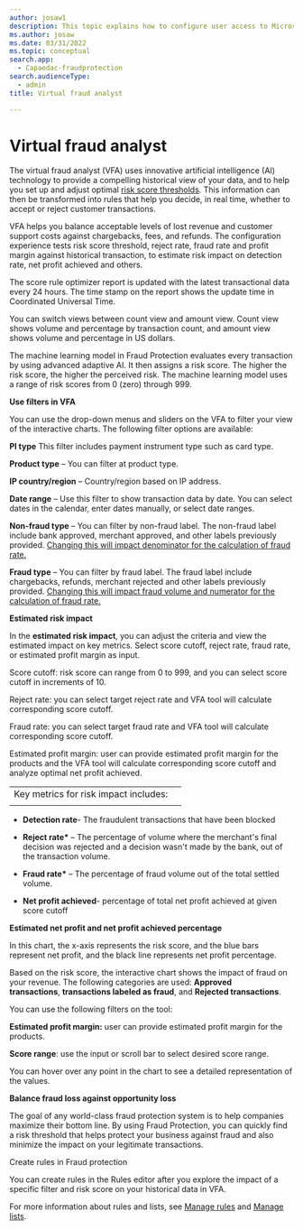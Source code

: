 ```yaml
---
author: josaw1
description: This topic explains how to configure user access to Microsoft Dynamics 365 Fraud Protection.
ms.author: josaw
ms.date: 03/31/2022
ms.topic: conceptual
search.app: 
  - Capaedac-fraudprotection
search.audienceType:
  - admin
title: Virtual fraud analyst

---
```


# Virtual fraud analyst

The virtual fraud analyst (VFA) uses innovative artificial intelligence (AI) technology to provide a compelling historical view of your data, and to help you set up and adjust optimal [<u>risk score thresholds</u>](https://docs.microsoft.com/en-gb/dynamics365/fraud-protection/scorecard). This information can then be transformed into rules that help you decide, in real time, whether to accept or reject customer transactions.

VFA helps you balance acceptable levels of lost revenue and customer support costs against chargebacks, fees, and refunds. The configuration experience tests risk score threshold, reject rate, fraud rate and profit margin against historical transaction, to estimate risk impact on detection rate, net profit achieved and others.

The score rule optimizer report is updated with the latest transactional data every 24 hours. The time stamp on the report shows the update time in Coordinated Universal Time.

You can switch views between count view and amount view. Count view shows volume and percentage by transaction count, and amount view shows volume and percentage in US dollars.

The machine learning model in Fraud Protection evaluates every transaction by using advanced adaptive AI. It then assigns a risk score. The higher the risk score, the higher the perceived risk. The machine learning model uses a range of risk scores from 0 (zero) through 999.

**Use filters in VFA**

You can use the drop-down menus and sliders on the VFA to filter your view of the interactive charts. The following filter options are available:

**PI type** This filter includes payment instrument type such as card type.

**Product type** – You can filter at product type.

**IP country/region** – Country/region based on IP address.

**Date range** – Use this filter to show transaction data by date. You can select dates in the calendar, enter dates manually, or select date ranges.

**Non-fraud type** – You can filter by non-fraud label. The non-fraud label include bank approved, merchant approved, and other labels previously provided. <u>Changing this will impact denominator for the calculation of fraud rate.</u>

**Fraud type** – You can filter by fraud label. The fraud label include chargebacks, refunds, merchant rejected and other labels previously provided. <u>Changing this will impact fraud volume and numerator for the calculation of fraud rate.</u>

**Estimated risk impact**

In the **estimated risk impact**, you can adjust the criteria and view the estimated impact on key metrics. Select score cutoff, reject rate, fraud rate, or estimated profit margin as input.

Score cutoff: risk score can range from 0 to 999, and you can select score cutoff in increments of 10.

Reject rate: you can select target reject rate and VFA tool will calculate corresponding score cutoff.

Fraud rate: you can select target fraud rate and VFA tool will calculate corresponding score cutoff.

Estimated profit margin: user can provide estimated profit margin for the products and the VFA tool will calculate corresponding score cutoff and analyze optimal net profit achieved.

|                                       |     |
|---------------------------------------|-----|
| Key metrics for risk impact includes: |     |
|                                       |     |

- **Detection rate**- The fraudulent transactions that have been blocked

- **Reject rate\*** – The percentage of volume where the merchant's final decision was rejected and a decision wasn't made by the bank, out of the transaction volume.

- **Fraud rate\*** – The percentage of fraud volume out of the total settled volume.

- **Net profit achieved**- percentage of total net profit achieved at given score cutoff

**Estimated net profit and net profit achieved percentage**

In this chart, the x-axis represents the risk score, and the blue bars represent net profit, and the black line represents net profit percentage.

Based on the risk score, the interactive chart shows the impact of fraud on your revenue. The following categories are used: **Approved transactions**, **transactions labeled as fraud**, and **Rejected transactions**.

You can use the following filters on the tool:

**Estimated profit margin:** user can provide estimated profit margin for the products.

**Score range**: use the input or scroll bar to select desired score range.

You can hover over any point in the chart to see a detailed representation of the values.

**Balance fraud loss against opportunity loss**

The goal of any world-class fraud protection system is to help companies maximize their bottom line. By using Fraud Protection, you can quickly find a risk threshold that helps protect your business against fraud and also minimize the impact on your legitimate transactions.

Create rules in Fraud protection

You can create rules in the Rules editor after you explore the impact of a specific filter and risk score on your historical data in VFA.

For more information about rules and lists, see [<u>Manage rules</u>](https://docs.microsoft.com/en-gb/dynamics365/fraud-protection/rules) and [<u>Manage lists</u>](https://docs.microsoft.com/en-gb/dynamics365/fraud-protection/lists).

